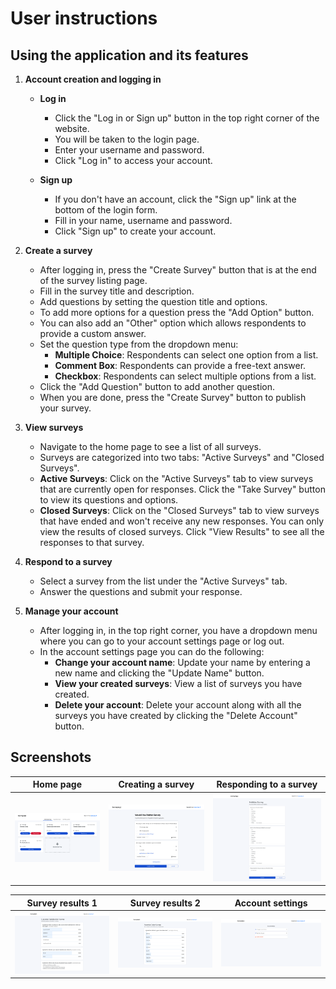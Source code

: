 # User instructions

## Using the application and its features

1. **Account creation and logging in**

    - **Log in**

        - Click the "Log in or Sign up" button in the top right corner of the website.
        - You will be taken to the login page.
        - Enter your username and password.
        - Click "Log in" to access your account.

    - **Sign up**

        - If you don't have an account, click the "Sign up" link at the bottom of the login form.
        - Fill in your name, username and password.
        - Click "Sign up" to create your account.

2. **Create a survey**

    - After logging in, press the "Create Survey" button that is at the end of the survey listing page.
    - Fill in the survey title and description.
    - Add questions by setting the question title and options.
    - To add more options for a question press the "Add Option" button.
    - You can also add an "Other" option which allows respondents to provide a custom answer.
    - Set the question type from the dropdown menu:
        - **Multiple Choice**: Respondents can select one option from a list.
        - **Comment Box**: Respondents can provide a free-text answer.
        - **Checkbox**: Respondents can select multiple options from a list.
    - Click the "Add Question" button to add another question.
    - When you are done, press the "Create Survey" button to publish your survey.

3. **View surveys**

    - Navigate to the home page to see a list of all surveys.
    - Surveys are categorized into two tabs: "Active Surveys" and "Closed Surveys".
    - **Active Surveys**: Click on the "Active Surveys" tab to view surveys that are currently open for responses. Click the "Take Survey" button to view its questions and options.
    - **Closed Surveys**: Click on the "Closed Surveys" tab to view surveys that have ended and won't receive any new responses. You can only view the results of closed surveys. Click "View Results" to see all the responses to that survey.

4. **Respond to a survey**

    - Select a survey from the list under the "Active Surveys" tab.
    - Answer the questions and submit your response.

5. **Manage your account**
    - After logging in, in the top right corner, you have a dropdown menu where you can go to your account settings page or log out.
    - In the account settings page you can do the following:
        - **Change your account name**: Update your name by entering a new name and clicking the "Update Name" button.
        - **View your created surveys**: View a list of surveys you have created.
        - **Delete your account**: Delete your account along with all the surveys you have created by clicking the "Delete Account" button.

## Screenshots

| Home page                         | Creating a survey                              | Responding to a survey                             |
| --------------------------------- | ---------------------------------------------- | -------------------------------------------------- |
| ![Home page](images/homepage.png) | ![Survey creation](images/survey_creation.png) | ![Survey responding](images/survey_responding.png) |

| Survey results 1                                 | Survey results 2                                 | Account settings                                 |
| ------------------------------------------------ | ------------------------------------------------ | ------------------------------------------------ |
| ![Survey results 1](images/survey_results_1.png) | ![Survey results 2](images/survey_results_2.png) | ![Account settings](images/account_settings.png) |
